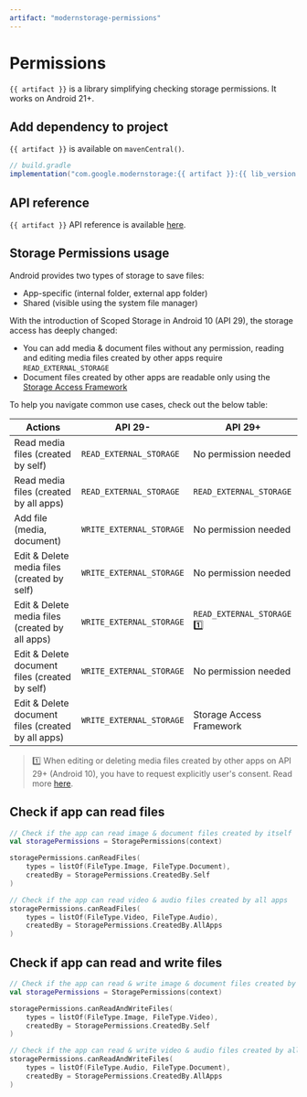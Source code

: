 ```yaml
---
artifact: "modernstorage-permissions"
---
```


# Permissions

`{{ artifact }}` is a library simplifying checking storage permissions. It works on Android 21+.

## Add dependency to project

`{{ artifact }}` is available on `mavenCentral()`.

```groovy
// build.gradle
implementation("com.google.modernstorage:{{ artifact }}:{{ lib_version }}")
```

## API reference
`{{ artifact }}` API reference is available [here][api_reference].

## Storage Permissions usage

Android provides two types of storage to save files:

* App-specific (internal folder, external app folder)
* Shared (visible using the system file manager)

With the introduction of Scoped Storage in Android 10 (API 29), the storage access has deeply
changed:

* You can add media & document files without any permission, reading and editing media files
created by other apps require `READ_EXTERNAL_STORAGE`
* Document files created by other apps are readable only using the [Storage Access Framework][saf_guide]

To help you navigate common use cases, check out the below table:

| Actions                                            | API 29-                  | API 29+                     |
|----------------------------------------------------|--------------------------|-----------------------------|
| Read media files (created by self)                 | `READ_EXTERNAL_STORAGE`  | No permission needed        |
| Read media files (created by all apps)             | `READ_EXTERNAL_STORAGE`  | `READ_EXTERNAL_STORAGE`     |
| Add file (media, document)                         | `WRITE_EXTERNAL_STORAGE` | No permission needed        |
| Edit & Delete media files (created by self)        | `WRITE_EXTERNAL_STORAGE` | No permission needed        |
| Edit & Delete media files (created by all apps)    | `WRITE_EXTERNAL_STORAGE` | `READ_EXTERNAL_STORAGE` 1️⃣  |
| Edit & Delete document files (created by self)     | `WRITE_EXTERNAL_STORAGE` | No permission needed        |
| Edit & Delete document files (created by all apps) | `WRITE_EXTERNAL_STORAGE` | Storage Access Framework    |

> 1️⃣ When editing or deleting media files created by other apps on API 29+ (Android 10), you have to
> request explicitly user's consent. Read more [here][edit_media_scoped_storage].

## Check if app can read files

```kotlin
// Check if the app can read image & document files created by itself
val storagePermissions = StoragePermissions(context)

storagePermissions.canReadFiles(
    types = listOf(FileType.Image, FileType.Document),
    createdBy = StoragePermissions.CreatedBy.Self
)

// Check if the app can read video & audio files created by all apps
storagePermissions.canReadFiles(
    types = listOf(FileType.Video, FileType.Audio),
    createdBy = StoragePermissions.CreatedBy.AllApps
)
```

## Check if app can read and write files

```kotlin
// Check if the app can read & write image & document files created by itself
val storagePermissions = StoragePermissions(context)

storagePermissions.canReadAndWriteFiles(
    types = listOf(FileType.Image, FileType.Video),
    createdBy = StoragePermissions.CreatedBy.Self
)

// Check if the app can read & write video & audio files created by all apps
storagePermissions.canReadAndWriteFiles(
    types = listOf(FileType.Audio, FileType.Document),
    createdBy = StoragePermissions.CreatedBy.AllApps
)
```

[api_reference]: /modernstorage/api/permissions/
[saf_guide]: https://developer.android.com/training/data-storage/shared/documents-files
[edit_media_scoped_storage]: https://developer.android.com/training/data-storage/shared/media#update-other-apps-files
